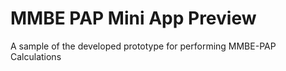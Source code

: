 # MMBE PAP Mini App Preview
A sample of the developed prototype for performing MMBE-PAP Calculations

